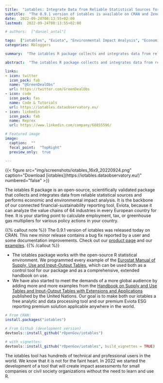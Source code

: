 ```yaml
---
title:  "iotables: Integrate Data from Reliable Statistical Sources for Economic and Environmental Impact Analysis"
subtitle:  "The 0.9.1 version of iotables is available on CRAN and Zenodo"
date:  2022-09-24T08:13:55+02:00
lastmod:  2022-09-24T08:13:55+02:00

# authors:  ["daniel_antal"]

tags:  ["iotables", "Eviota", "Environmental Impact Analysis", "Economic Impact Analysis", "R", "Open data"]
categories: Rbloggers

summary:  "The iotables R package collects and integrates data from reliable statistical sources and performs economic and environmental impact analysis. It can be your starting point to calculate employment, tax, or greenhouse gas multipliers for various policy actions in your country for free, and it is the backbone of our connected financial-sustainability ESG reporting tool, Eviota, because it can analyze the value chains of 64 industries in every European country."

abstract:  "The iotables R package collects and integrates data from reliable statistical sources and perform economic and environmental impact analysis. It can be your starting point to calculate employment, tax, or greenhouse gas multipliers for various policy actions in your country for free, and it is the backbone of our connected financial-sustainability ESG reporting tool, Eviota, because it can analyze the value chains of 64 industries in every European country."

links:
- icon: twitter
  icon_pack: fab
  name: "@GreenDealObs"
  url: https://twitter.com/GreenDealObs
- icon: code
  icon_pack: fas
  name: Code & Tutorials
  url: https://iotables.dataobservatory.eu/
- icon: linkedin
  icon_pack: fab
  name: Reprex
  url: https://www.linkedin.com/company/68855596/

# Featured image
image:
  caption:  ""
  focal_point:  "TopRight"
  preview_only:  true
  
---
```

<td style="text-align: center;">{{< figure src="img/screenshots/iotables_16x9_20220924.png" caption="Download [iotables](https://iotables.dataobservatory.eu/)" numbered="false" >}}</td>

The iotables R package is an open-source, scientifically validated package that collects and integrates data from reliable statistical sources and performs economic and environmental impact analysis. It is the backbone of our connected financial-sustainability reporting tool, Eviota, because it can analyze the value chains of 64 industries in every European country for free. It is your starting point to calculate employment, tax, or greenhouse gas multipliers for various policy actions in your country.

{{% callout note %}}
The 0.9.1 version of iotables was released today on CRAN. This new minor release contains a bug fix reported by a user and some documentation improvements. Check out our [product page](https://iotables.dataobservatory.eu/) and our [examples](https://iotables.dataobservatory.eu/articles/index.html).
{{% /callout %}}

* The iotables package works with the open-source R statistical environment. We programmed every example of the [Eurostat Manual of Supply, Use and Input-Output Tables](https://ec.europa.eu/eurostat/documents/3859598/5902113/KS-RA-07-013-EN.PDF/b0b3d71e-3930-4442-94be-70b36cea9b39?version=1.0), which can be used both as a control tool for our package and as a comprehensive, extended handbook on use. 
* We have also started to meet the demands of a more global audience by adding more and more examples from the  [Handbook on Supply and Use Tables and Input-Output Tables with Extensions and Applications](https://unstats.un.org/unsd/nationalaccount/docs/SUT_IOT_HB_Final_Cover.pdf) published by the United Nations. Our goal is to make both our iotables a free analytic and data processing tool and our premium Eviota ESG reporting premium solution applicable anywhere in the world.


``` r
# From CRAN:
install.packages("iotables")

# From Github (development version)
devtools::install_github("rOpenGov/iotables")

# with vignettes:
devtools::install_github("rOpenGov/iotables", build_vignettes = TRUE)
```

The iotables tool has hundreds of technical and professional users in the world. We know that it is not for the faint heart. In 2022 we started the development of a tool that will create impact assessments for small companies or civil society organizations without the need to learn and use R.

